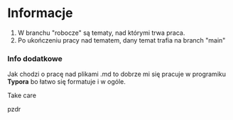 # Informacje

1. W branchu "robocze" są tematy, nad którymi trwa praca.
2. Po ukończeniu pracy nad tematem, dany temat trafia na branch "main"

### Info dodatkowe

Jak chodzi o pracę nad plikami .md to dobrze mi się pracuje w programiku **Typora** bo łatwo się formatuje i w ogóle. 



Take care

pzdr
